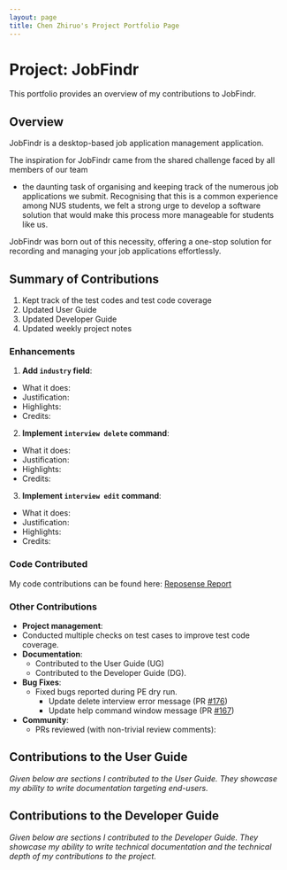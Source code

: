 ```yaml
---
layout: page
title: Chen Zhiruo's Project Portfolio Page
---
```


# Project: JobFindr

This portfolio provides an overview of my contributions to JobFindr.

## Overview

JobFindr is a desktop-based job application management application.

The inspiration for JobFindr came from the shared challenge faced by all members of our team

- the daunting task of organising and keeping track of the numerous job applications we submit. Recognising that this is
  a common experience among NUS students, we felt a strong urge to develop a software solution that would make this
  process more manageable for students like us.

JobFindr was born out of this necessity, offering a one-stop solution for recording and managing your job applications
effortlessly.

## Summary of Contributions
1. Kept track of the test codes and test code coverage
2. Updated User Guide
3. Updated Developer Guide
2. Updated weekly project notes

### Enhancements

1. **Add `industry` field**:
  * What it does:
  * Justification:
  * Highlights:
  * Credits:

2. **Implement `interview delete` command**:
* What it does:
* Justification:
* Highlights:
* Credits:

3. **Implement `interview edit` command**:
* What it does:
* Justification:
* Highlights:
* Credits:

### Code Contributed

My code contributions can be found
here: [Reposense Report](https://nus-cs2103-ay2324s1.github.io/tp-dashboard/?search=czhiruo&sort=groupTitle&sortWithin=title&timeframe=commit&mergegroup=&groupSelect=groupByRepos&breakdown=true&checkedFileTypes=docs~functional-code~test-code&since=2023-09-22)

### Other Contributions

* **Project management**:
* Conducted multiple checks on test cases to improve test code coverage.
* **Documentation**:
  * Contributed to the User Guide (UG)
  * Contributed to the Developer Guide (DG).
* **Bug Fixes**:
  * Fixed bugs reported during PE dry run. 
    * Update delete interview error message (PR [#176](https://github.com/AY2324S1-CS2103T-W12-3/tp/pull/176))
    * Update help command window message (PR [#167](https://github.com/AY2324S1-CS2103T-W12-3/tp/pull/167))
* **Community**:
  * PRs reviewed (with non-trivial review comments):

## Contributions to the User Guide

*Given below are sections I contributed to the User Guide. They showcase my ability to write documentation targeting
end-users.*

## Contributions to the Developer Guide

*Given below are sections I contributed to the Developer Guide. They showcase my ability to write technical
documentation and the technical depth of my contributions to the project.*
